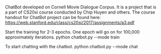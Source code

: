 
ChatBot developed on Cornell Movie Dialogue Corpus. It is a project that is a part of CS20si course conducted by Chip Huyen and others. The course handout for ChatBot project can be found here: https://web.stanford.edu/class/cs20si/2017/assignments/a3.pdf

Start the training for 2-3 epochs. One epoch will go on for 100,000 approximately iterations.
python chatbot.py --mode train

To start chatting with the chatbot.
python chatbot.py --mode chat

